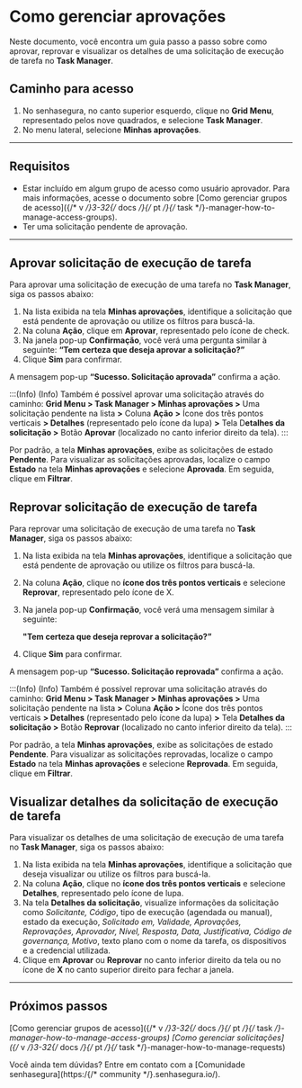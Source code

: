# Como gerenciar aprovações

Neste documento, você encontra um guia passo a passo sobre como aprovar, reprovar e visualizar os detalhes de uma solicitação de execução de tarefa no **Task Manager**.

## Caminho para acesso
1. No senhasegura, no canto superior esquerdo, clique no **Grid Menu**, representado pelos nove quadrados, e selecione **Task Manager**.
2. No menu lateral, selecione  **Minhas aprovações**.
---
## Requisitos


* Estar incluído em algum grupo de acesso como usuário aprovador. Para mais informações, acesse o documento sobre [Como gerenciar grupos de acesso]({/* v */}3-32{/* docs */}{/* pt */}{/* task */}-manager-how-to-manage-access-groups).
* Ter uma solicitação pendente de aprovação.  

---
## Aprovar solicitação de execução de tarefa

Para aprovar uma solicitação de execução de uma tarefa no **Task Manager**, siga os passos abaixo:


1. Na lista exibida na tela **Minhas aprovações**, identifique a solicitação que está pendente de aprovação ou utilize os filtros para buscá-la.
2. Na coluna **Ação**, clique em **Aprovar**, representado pelo ícone de check.
3. Na janela pop-up **Confirmação**, você verá uma pergunta similar à seguinte:
**“Tem certeza que deseja aprovar a solicitação?”**
4. Clique **Sim** para confirmar.



A mensagem pop-up **“Sucesso. Solicitação aprovada”** confirma a ação.

:::(Info) (Info)
Também é possível aprovar uma solicitação através do caminho:
**Grid Menu > Task Manager > Minhas aprovações >** Uma solicitação pendente na lista **>** Coluna **Ação** **>** Ícone dos três pontos verticais **> Detalhes** (representado pelo ícone da lupa) **>** Tela D**etalhes da solicitação >** Botão **Aprovar** (localizado no canto inferior direito da tela).
:::


Por padrão, a tela **Minhas aprovações**, exibe as solicitações de estado **Pendente**. Para visualizar as solicitações aprovadas, localize o campo **Estado** na tela **Minhas aprovações** e selecione **Aprovada**. Em seguida, clique em **Filtrar**.





## Reprovar solicitação de execução de tarefa

Para reprovar uma solicitação de execução de uma tarefa no **Task Manager**, siga os passos abaixo:



1. Na lista exibida na tela **Minhas aprovações**, identifique a solicitação que está pendente de aprovação ou utilize os filtros para buscá-la.
2. Na coluna **Ação**, clique no **ícone dos três pontos verticais** e selecione **Reprovar**, representado pelo ícone de X.
3. Na janela pop-up **Confirmação**, você verá uma mensagem similar à seguinte:

    **"Tem certeza que deseja reprovar a solicitação?”**
4. Clique **Sim** para confirmar.

A mensagem pop-up **“Sucesso. Solicitação reprovada”** confirma a ação.

:::(Info) (Info)
Também é possível reprovar uma solicitação através do caminho:
**Grid Menu > Task Manager > Minhas aprovações >** Uma solicitação pendente na lista **>** Coluna **Ação >** Ícone dos três pontos verticais **> Detalhes** (representado pelo ícone da lupa) **>** Tela **Detalhes da solicitação >** Botão **Reprovar** (localizado no canto inferior direito da tela).
:::

Por padrão, a tela **Minhas aprovações**, exibe as solicitações de estado **Pendente**. Para visualizar as solicitações reprovadas, localize o campo **Estado** na tela **Minhas aprovações** e selecione **Reprovada**. Em seguida, clique em **Filtrar**.



## Visualizar detalhes da solicitação de execução de tarefa

Para visualizar os detalhes de uma solicitação de execução de uma tarefa no **Task Manager**, siga os passos abaixo:

1. Na lista exibida na tela **Minhas aprovações**, identifique a solicitação que deseja visualizar ou utilize os filtros para buscá-la.
2. Na coluna **Ação**, clique no **ícone dos três pontos verticais** e selecione **Detalhes**, representado pelo ícone de lupa.
3. Na tela **Detalhes da solicitação**, visualize informações da solicitação como *Solicitante, Código*, tipo de execução (agendada ou manual), estado da execução, *Solicitado em, Validade, Aprovações, Reprovações, Aprovador, Nível, Resposta, Data, Justificativa, Código de governança, Motivo*, texto plano com o nome da tarefa, os dispositivos e a credencial utilizada. 
4. Clique em **Aprovar** ou **Reprovar** no canto inferior direito da tela ou no ícone de **X** no canto superior direito para fechar a janela.
---
## Próximos passos

[Como gerenciar grupos de acesso]({/* v */}3-32{/* docs */}{/* pt */}{/* task */}-manager-how-to-manage-access-groups)
[Como gerenciar solicitações]({/* v */}3-32{/* docs */}{/* pt */}{/* task */}-manager-how-to-manage-requests)



Você ainda tem dúvidas? Entre em contato com a [Comunidade senhasegura](https:/{/* community */}.senhasegura.io/).

